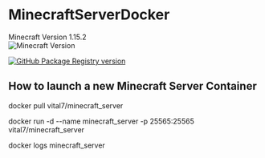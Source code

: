 # MinecraftServerDocker
Minecraft Version 1.15.2  
![Minecraft Version](https://img.shields.io/github/release/github/learning-lab-components.svg?label=Minecraft_Version)

[![GitHub Package Registry version](https://img.shields.io/github/release/github/learning-lab-components.svg?label=GPR&logo=github)](https://github.com/github/learning-lab-components/packages/11396)

## How to launch a new Minecraft Server Container

docker pull vital7/minecraft_server

docker run -d --name minecraft_server -p 25565:25565 vital7/minecraft_server

docker logs minecraft_server
